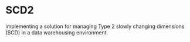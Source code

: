 # SCD2
 implementing a solution for managing Type 2 slowly changing dimensions (SCD) in a data warehousing environment.
